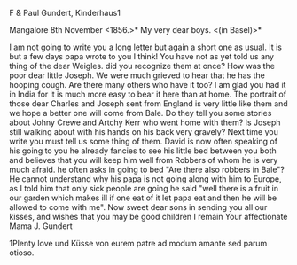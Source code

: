 F & Paul Gundert, Kinderhaus1

 Mangalore 8th November <1856.>*
My very dear boys. <(in Basel)>*

I am not going to write you a long letter but again a short one as usual. It is but a few days papa wrote to you I think! You have not as yet told us any thing of the dear Weigles. did you recognize them at once? How was the poor dear little Joseph. We were much grieved to hear that he has the hooping cough. Are there many others who have it too? I am glad you had it in India for it is much more easy to bear it here than at home. The portrait of those dear Charles and Joseph sent from England is very little like them and we hope a better one will come from Bale. Do they tell you some stories about Johny Crewe and Artchy Kerr who went home with them? Is Joseph still walking about with his hands on his back very gravely? Next time you write you must tell us some thing of them. David is now often speaking of his going to you he already fancies to see his little bed between you both and believes that you will keep him well from Robbers of whom he is very much afraid. he often asks in going to bed "Are there also robbers in Bale"? He cannot understand why his papa is not going along with him to Europe, as I told him that only sick people are going he said "well there is a fruit in our garden which makes ill if one eat of it let papa eat and then he will be allowed to come with me". Now sweet dear sons in sending you all our kisses, and wishes that you may be good children I remain
 Your affectionate
 Mama J. Gundert

1Plenty love und Küsse von eurem patre ad modum amante sed parum otioso. 
